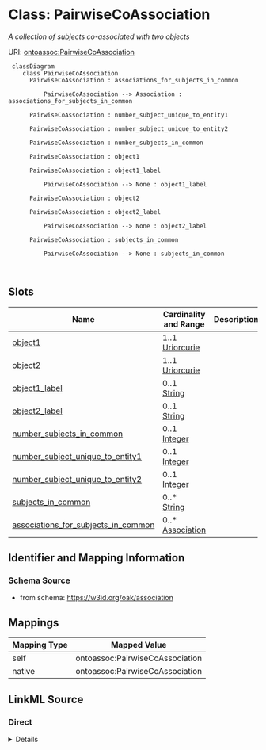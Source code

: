 # Class: PairwiseCoAssociation


_A collection of subjects co-associated with two objects_





URI: [ontoassoc:PairwiseCoAssociation](https://w3id.org/oak/association/PairwiseCoAssociation)




```{mermaid}
 classDiagram
    class PairwiseCoAssociation
      PairwiseCoAssociation : associations_for_subjects_in_common
        
          PairwiseCoAssociation --> Association : associations_for_subjects_in_common
        
      PairwiseCoAssociation : number_subject_unique_to_entity1
        
      PairwiseCoAssociation : number_subject_unique_to_entity2
        
      PairwiseCoAssociation : number_subjects_in_common
        
      PairwiseCoAssociation : object1
        
      PairwiseCoAssociation : object1_label
        
          PairwiseCoAssociation --> None : object1_label
        
      PairwiseCoAssociation : object2
        
      PairwiseCoAssociation : object2_label
        
          PairwiseCoAssociation --> None : object2_label
        
      PairwiseCoAssociation : subjects_in_common
        
          PairwiseCoAssociation --> None : subjects_in_common
        
      
```




<!-- no inheritance hierarchy -->


## Slots

| Name | Cardinality and Range | Description | Inheritance |
| ---  | --- | --- | --- |
| [object1](object1.md) | 1..1 <br/> [Uriorcurie](Uriorcurie.md) |  | direct |
| [object2](object2.md) | 1..1 <br/> [Uriorcurie](Uriorcurie.md) |  | direct |
| [object1_label](object1_label.md) | 0..1 <br/> [String](String.md) |  | direct |
| [object2_label](object2_label.md) | 0..1 <br/> [String](String.md) |  | direct |
| [number_subjects_in_common](number_subjects_in_common.md) | 0..1 <br/> [Integer](Integer.md) |  | direct |
| [number_subject_unique_to_entity1](number_subject_unique_to_entity1.md) | 0..1 <br/> [Integer](Integer.md) |  | direct |
| [number_subject_unique_to_entity2](number_subject_unique_to_entity2.md) | 0..1 <br/> [Integer](Integer.md) |  | direct |
| [subjects_in_common](subjects_in_common.md) | 0..* <br/> [String](String.md) |  | direct |
| [associations_for_subjects_in_common](associations_for_subjects_in_common.md) | 0..* <br/> [Association](Association.md) |  | direct |









## Identifier and Mapping Information







### Schema Source


* from schema: https://w3id.org/oak/association





## Mappings

| Mapping Type | Mapped Value |
| ---  | ---  |
| self | ontoassoc:PairwiseCoAssociation |
| native | ontoassoc:PairwiseCoAssociation |





## LinkML Source

<!-- TODO: investigate https://stackoverflow.com/questions/37606292/how-to-create-tabbed-code-blocks-in-mkdocs-or-sphinx -->

### Direct

<details>
```yaml
name: PairwiseCoAssociation
description: A collection of subjects co-associated with two objects
from_schema: https://w3id.org/oak/association
slots:
- object1
- object2
- object1_label
- object2_label
- number_subjects_in_common
- number_subject_unique_to_entity1
- number_subject_unique_to_entity2
- subjects_in_common
- associations_for_subjects_in_common

```
</details>

### Induced

<details>
```yaml
name: PairwiseCoAssociation
description: A collection of subjects co-associated with two objects
from_schema: https://w3id.org/oak/association
attributes:
  object1:
    name: object1
    from_schema: https://w3id.org/oak/association
    rank: 1000
    is_a: object
    alias: object1
    owner: PairwiseCoAssociation
    domain_of:
    - PairwiseCoAssociation
    range: uriorcurie
    required: true
  object2:
    name: object2
    from_schema: https://w3id.org/oak/association
    rank: 1000
    is_a: object
    alias: object2
    owner: PairwiseCoAssociation
    domain_of:
    - PairwiseCoAssociation
    range: uriorcurie
    required: true
  object1_label:
    name: object1_label
    from_schema: https://w3id.org/oak/association
    rank: 1000
    alias: object1_label
    owner: PairwiseCoAssociation
    domain_of:
    - PairwiseCoAssociation
  object2_label:
    name: object2_label
    from_schema: https://w3id.org/oak/association
    rank: 1000
    alias: object2_label
    owner: PairwiseCoAssociation
    domain_of:
    - PairwiseCoAssociation
  number_subjects_in_common:
    name: number_subjects_in_common
    from_schema: https://w3id.org/oak/association
    rank: 1000
    alias: number_subjects_in_common
    owner: PairwiseCoAssociation
    domain_of:
    - PairwiseCoAssociation
    range: integer
  number_subject_unique_to_entity1:
    name: number_subject_unique_to_entity1
    from_schema: https://w3id.org/oak/association
    rank: 1000
    alias: number_subject_unique_to_entity1
    owner: PairwiseCoAssociation
    domain_of:
    - PairwiseCoAssociation
    range: integer
  number_subject_unique_to_entity2:
    name: number_subject_unique_to_entity2
    from_schema: https://w3id.org/oak/association
    rank: 1000
    alias: number_subject_unique_to_entity2
    owner: PairwiseCoAssociation
    domain_of:
    - PairwiseCoAssociation
    range: integer
  subjects_in_common:
    name: subjects_in_common
    from_schema: https://w3id.org/oak/association
    rank: 1000
    multivalued: true
    alias: subjects_in_common
    owner: PairwiseCoAssociation
    domain_of:
    - PairwiseCoAssociation
  associations_for_subjects_in_common:
    name: associations_for_subjects_in_common
    from_schema: https://w3id.org/oak/association
    rank: 1000
    multivalued: true
    alias: associations_for_subjects_in_common
    owner: PairwiseCoAssociation
    domain_of:
    - PairwiseCoAssociation
    range: Association

```
</details>
